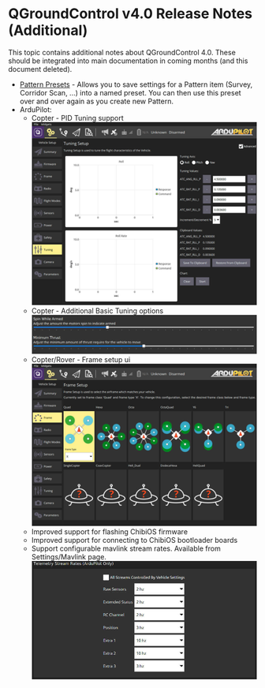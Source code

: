 # QGroundControl v4.0 Release Notes (Additional)

This topic contains additional notes about QGroundControl 4.0.
These should be integrated into main documentation in coming months (and this document deleted).

- [Pattern Presets](../plan_view/pattern_presets.md) - Allows you to save settings for a Pattern item (Survey, Corridor Scan, ...) into a named preset. You can then use this preset over and over again as you create new Pattern.
- ArduPilot:
  - Copter - PID Tuning support ![PID Tuning JPG](../../../assets/daily_build_changes/arducopter_pid_tuning.jpg)
  - Copter - Additional Basic Tuning options ![Basic Tuning JPG](../../../assets/daily_build_changes/arducopter_basic_tuning.jpg)
  - Copter/Rover - Frame setup ui ![Setup Frame Copter JPG](../../../assets/daily_build_changes/arducopter_setup_frame.jpg)
  - Improved support for flashing ChibiOS firmware
  - Improved support for connecting to ChibiOS bootloader boards
  - Support configurable mavlink stream rates. Available from Settings/Mavlink page. ![Stream Rates JPG](../../../assets/daily_build_changes/arducopter_stream_rates.jpg)
